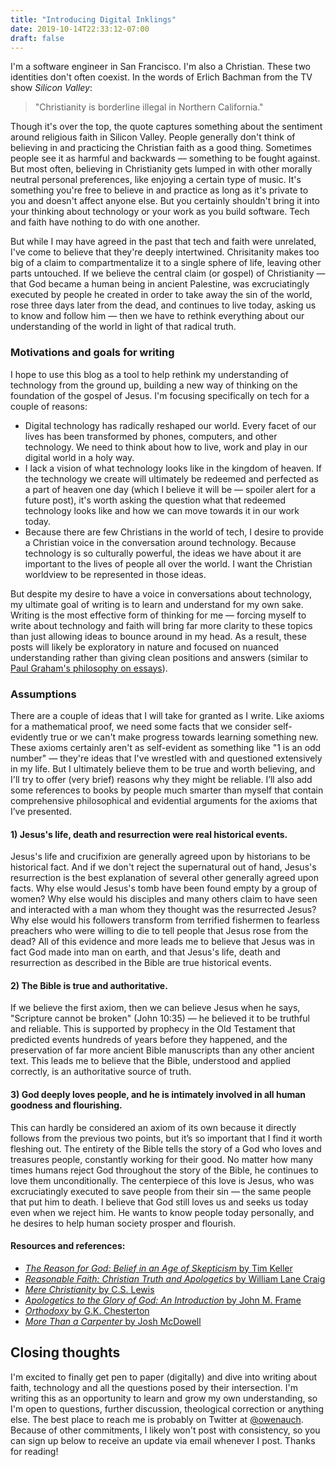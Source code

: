```yaml
---
title: "Introducing Digital Inklings"
date: 2019-10-14T22:33:12-07:00
draft: false
---
```

I'm a software engineer in San Francisco. I'm also a Christian. These two identities don't often coexist. In the words of Erlich Bachman from the TV show *Silicon Valley*:

> "Christianity is borderline illegal in Northern California."

Though it's over the top, the quote captures something about the sentiment around religious faith in Silicon Valley. People generally don't think of believing in and practicing the Christian faith as a good thing. Sometimes people see it as harmful and backwards — something to be fought against. But most often, believing in Christianity gets lumped in with other morally neutral personal preferences, like enjoying a certain type of music. It's something you're free to believe in and practice as long as it's private to you and doesn't affect anyone else. But you certainly shouldn't bring it into your thinking about technology or your work as you build software. Tech and faith have nothing to do with one another.

But while I may have agreed in the past that tech and faith were unrelated, I've come to believe that they're deeply intertwined. Chrisitanity makes too big of a claim to compartmentalize it to a single sphere of life, leaving other parts untouched. If we believe the central claim (or gospel) of Christianity — that God became a human being in ancient Palestine, was excruciatingly executed by people he created in order to take away the sin of the world, rose three days later from the dead, and continues to live today, asking us to know and follow him — then we have to rethink everything about our understanding of the world in light of that radical truth.

### Motivations and goals for writing

I hope to use this blog as a tool to help rethink my understanding of technology from the ground up, building a new way of thinking on the foundation of the gospel of Jesus. I'm focusing specifically on tech for a couple of reasons:
* Digital technology has radically reshaped our world. Every facet of our lives has been transformed by phones, computers, and other technology. We need to think about how to live, work and play in our digital world in a holy way.
* I lack a vision of what technology looks like in the kingdom of heaven. If the technology we create will ultimately be redeemed and perfected as a part of heaven one day (which I believe it will be — spoiler alert for a future post), it's worth asking the question what that redeemed technology looks like and how we can move towards it in our work today.
* Because there are few Christians in the world of tech, I desire to provide a Christian voice in the conversation around technology. Because technology is so culturally powerful, the ideas we have about it are important to the lives of people all over the world. I want the Christian worldview to be represented in those ideas.

But despite my desire to have a voice in conversations about technology, my ultimate goal of writing is to learn and understand for my own sake. Writing is the most effective form of thinking for me — forcing myself to write about technology and faith will bring far more clarity to these topics than just allowing ideas to bounce around in my head. As a result, these posts will likely be exploratory in nature and focused on nuanced understanding rather than giving clean positions and answers (similar to [Paul Graham's philosophy on essays](http://www.paulgraham.com/essay.html)).

### Assumptions

There are a couple of ideas that I will take for granted as I write. Like axioms for a mathematical proof, we need some facts that we consider self-evidently true or we can't make progress towards learning something new. These axioms certainly aren't as self-evident as something like "1 is an odd number" — they're ideas that I've wrestled with and questioned extensively in my life. But I ultimately believe them to be true and worth believing, and I'll try to offer (very brief) reasons why they might be reliable. I’ll also add some references to books by people much smarter than myself that contain comprehensive philosophical and evidential arguments for the axioms that I’ve presented.

#### 1) Jesus's life, death and resurrection were real historical events.
Jesus's life and crucifixion are generally agreed upon by historians to be historical fact. And if we don't reject the supernatural out of hand, Jesus's resurrection is the best explanation of several other generally agreed upon facts. Why else would Jesus's tomb have been found empty by a group of women? Why else would his disciples and many others claim to have seen and interacted with a man whom they thought was the resurrected Jesus? Why else would his followers transform from terrified fishermen to fearless preachers who were willing to die to tell people that Jesus rose from the dead? All of this evidence and more leads me to believe that Jesus was in fact God made into man on earth, and that Jesus's life, death and resurrection as described in the Bible are true historical events.
#### 2) The Bible is true and authoritative.
If we believe the first axiom, then we can believe Jesus when he says, "Scripture cannot be broken" (John 10:35) — he believed it to be truthful and reliable. This is supported by prophecy in the Old Testament that predicted events hundreds of years before they happened, and the preservation of far more ancient Bible manuscripts than any other ancient text. This leads me to believe that the Bible, understood and applied correctly, is an authoritative source of truth.
#### 3) God deeply loves people, and he is intimately involved in all human goodness and flourishing.
This can hardly be considered an axiom of its own because it directly follows from the previous two points, but it’s so important that I find it worth fleshing out. The entirety of the Bible tells the story of a God who loves and treasures people, constantly working for their good. No matter how many times humans reject God throughout the story of the Bible, he continues to love them unconditionally. The centerpiece of this love is Jesus, who was excruciatingly executed to save people from their sin — the same people that put him to death. I believe that God still loves us and seeks us today even when we reject him. He wants to know people today personally, and he desires to help human society prosper and flourish.
#### Resources and references:
* [*The Reason for God: Belief in an Age of Skepticism* by Tim Keller](https://www.amazon.com/Reason-God-Belief-Age-Skepticism/dp/1594483493)
* [*Reasonable Faith: Christian Truth and Apologetics* by William Lane Craig](https://www.amazon.com/Reasonable-Faith-Christian-Truth-Apologetics/dp/1433501155/ref=sr_1_1?crid=27L6DNXZG7IXV&keywords=reasonable+faith+william+lane+craig&qid=1570783622&s=books&sprefix=reasonable+faith%2Cstripbooks%2C204&sr=1-1)
* [*Mere Christianity* by C.S. Lewis](https://www.amazon.com/Mere-Christianity-C-S-Lewis/dp/0060652926)
* [*Apologetics to the Glory of God: An Introduction* by John M. Frame](https://www.amazon.com/Apologetics-Glory-God-John-Frame/dp/0875522432)
* [*Orthodoxy* by G.K. Chesterton](https://www.amazon.com/Orthodoxy-Gilbert-Keith-Chesterton/dp/1090834365/ref=sr_1_1_sspa?crid=18UG58J63IBRS&keywords=orthodoxy+chesterton&qid=1570783730&s=books&sprefix=orthodoxy%2Cstripbooks%2C206&sr=1-1-spons&psc=1&spLa=ZW5jcnlwdGVkUXVhbGlmaWVyPUEzQkhMUk1NQUFQOEMxJmVuY3J5cHRlZElkPUEwNDg4NzE4MTdBRk9OMVRGMTdKSSZlbmNyeXB0ZWRBZElkPUEwMTY1MTcxMVlHQVRHNDZDVE0ySCZ3aWRnZXROYW1lPXNwX2F0ZiZhY3Rpb249Y2xpY2tSZWRpcmVjdCZkb05vdExvZ0NsaWNrPXRydWU=)
* [*More Than a Carpenter* by Josh McDowell](https://www.amazon.com/More-Than-Carpenter-Josh-McDowell/dp/1414326270/ref=sr_1_1?crid=1AT28XMAAC7VN&keywords=more+than+a+carpenter+mcdowell&qid=1570783781&s=books&sprefix=more+than+a+%2Cstripbooks%2C208&sr=1-1)

## Closing thoughts
I'm excited to finally get pen to paper (digitally) and dive into writing about faith, technology and all the questions posed by their intersection. I'm writing this as an opportunity to learn and grow my own understanding, so I'm open to questions, further discussion, theological correction or anything else. The best place to reach me is probably on Twitter at [@owenauch](https://twitter.com/owenauch). Because of other commitments, I likely won't post with consistency, so you can sign up below to receive an update via email whenever I post. Thanks for reading!


  